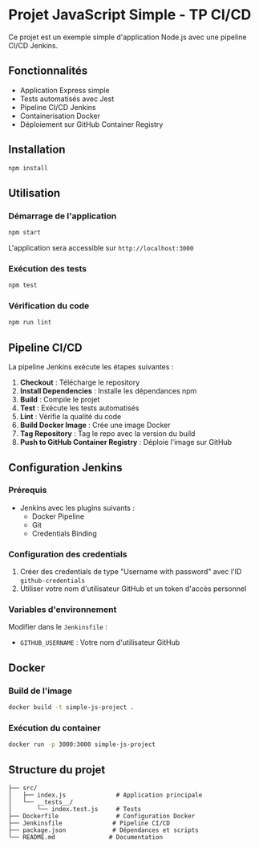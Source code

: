 # Projet JavaScript Simple - TP CI/CD

Ce projet est un exemple simple d'application Node.js avec une pipeline CI/CD Jenkins.

## Fonctionnalités

-   Application Express simple
-   Tests automatisés avec Jest
-   Pipeline CI/CD Jenkins
-   Containerisation Docker
-   Déploiement sur GitHub Container Registry

## Installation

```bash
npm install
```

## Utilisation

### Démarrage de l'application

```bash
npm start
```

L'application sera accessible sur `http://localhost:3000`

### Exécution des tests

```bash
npm test
```

### Vérification du code

```bash
npm run lint
```

## Pipeline CI/CD

La pipeline Jenkins exécute les étapes suivantes :

1. **Checkout** : Télécharge le repository
2. **Install Dependencies** : Installe les dépendances npm
3. **Build** : Compile le projet
4. **Test** : Exécute les tests automatisés
5. **Lint** : Vérifie la qualité du code
6. **Build Docker Image** : Crée une image Docker
7. **Tag Repository** : Tag le repo avec la version du build
8. **Push to GitHub Container Registry** : Déploie l'image sur GitHub

## Configuration Jenkins

### Prérequis

-   Jenkins avec les plugins suivants :
    -   Docker Pipeline
    -   Git
    -   Credentials Binding

### Configuration des credentials

1. Créer des credentials de type "Username with password" avec l'ID `github-credentials`
2. Utiliser votre nom d'utilisateur GitHub et un token d'accès personnel

### Variables d'environnement

Modifier dans le `Jenkinsfile` :

-   `GITHUB_USERNAME` : Votre nom d'utilisateur GitHub

## Docker

### Build de l'image

```bash
docker build -t simple-js-project .
```

### Exécution du container

```bash
docker run -p 3000:3000 simple-js-project
```

## Structure du projet

```
├── src/
│   ├── index.js              # Application principale
│   └── __tests__/
│       └── index.test.js     # Tests
├── Dockerfile                # Configuration Docker
├── Jenkinsfile              # Pipeline CI/CD
├── package.json             # Dépendances et scripts
└── README.md               # Documentation
```
